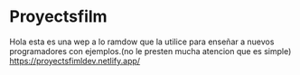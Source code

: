 # Proyectsfilm

Hola esta es una wep a lo ramdow que la utilice para enseñar a nuevos programadores con ejemplos.(no le presten mucha atencion que es simple)
https://proyectsfimldev.netlify.app/
